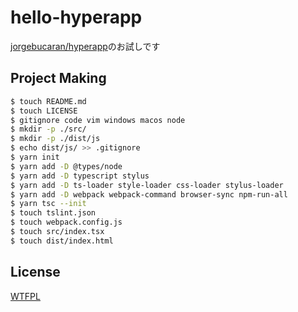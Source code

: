 # hello-hyperapp
[jorgebucaran/hyperapp](https://github.com/jorgebucaran/hyperapp)のお試しです

## Project Making
```sh
$ touch README.md
$ touch LICENSE
$ gitignore code vim windows macos node
$ mkdir -p ./src/
$ mkdir -p ./dist/js
$ echo dist/js/ >> .gitignore
$ yarn init
$ yarn add -D @types/node
$ yarn add -D typescript stylus
$ yarn add -D ts-loader style-loader css-loader stylus-loader
$ yarn add -D webpack webpack-command browser-sync npm-run-all
$ yarn tsc --init
$ touch tslint.json
$ touch webpack.config.js
$ touch src/index.tsx
$ touch dist/index.html
```

## License
[WTFPL](./LICENSE)

